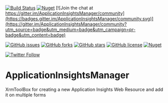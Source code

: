 [![Build Status](https://dev.azure.com/danishnaglekar/GitHub-CI/_apis/build/status/Danz-maveRICK.ApplicationInsightsManager?branchName=master)](https://dev.azure.com/danishnaglekar/GitHub-CI/_build/latest?definitionId=2&branchName=master) [![Nuget](https://img.shields.io/nuget/v/Maverick.Azure.ApplicationInsightsManager)](https://www.nuget.org/packages/Maverick.Azure.ApplicationInsightsManager/) [![Join the chat at https://gitter.im/ApplicationInsightsManager/community](https://badges.gitter.im/ApplicationInsightsManager/community.svg)](https://gitter.im/ApplicationInsightsManager/community?utm_source=badge&utm_medium=badge&utm_campaign=pr-badge&utm_content=badge)

[![GitHub issues](https://img.shields.io/github/issues/Power-maveRICK/ApplicationInsightsManager)](https://github.com/Power-maveRICK/ApplicationInsightsManager/issues)  [![GitHub forks](https://img.shields.io/github/forks/Power-maveRICK/ApplicationInsightsManager)](https://github.com/Power-maveRICK/ApplicationInsightsManager/network)  [![GitHub stars](https://img.shields.io/github/stars/Power-maveRICK/ApplicationInsightsManager)](https://github.com/Power-maveRICK/ApplicationInsightsManager/stargazers)  [![GitHub license](https://img.shields.io/github/license/Power-maveRICK/ApplicationInsightsManager)](https://github.com/Power-maveRICK/ApplicationInsightsManager/blob/master/LICENSE) [![Nuget](https://img.shields.io/nuget/dt/Maverick.Azure.ApplicationInsightsManager)](https://www.nuget.org/packages/Maverick.Azure.ApplicationInsightsManager)

[![Twitter Follow](https://img.shields.io/twitter/follow/DanzMaverick?style=social)](https://twitter.com/Danzmaverick)

# ApplicationInsightsManager
XrmToolBox for creating a new Application Insights Web Resource and add it on multiple forms
